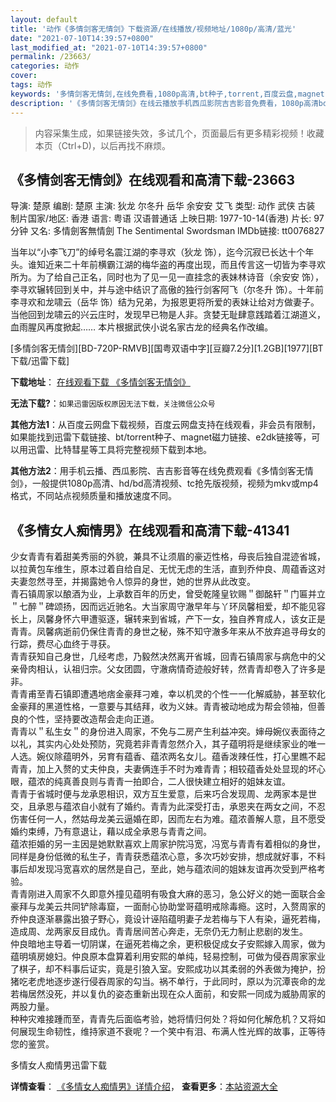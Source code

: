 ```yaml
---
layout: default
title: '动作《多情剑客无情剑》下载资源/在线播放/视频地址/1080p/高清/蓝光'
date: "2021-07-10T14:39:57+0800"
last_modified_at: "2021-07-10T14:39:57+0800"
permalink: /23663/
categories: 动作
cover:
tags: 动作
keywords: '多情剑客无情剑,在线免费看,1080p高清,bt种子,torrent,百度云盘,magnet,磁力链,迅雷下载资源'
description: '《多情剑客无情剑》在线云播放手机西瓜影院吉吉影音免费看，1080p高清bd/hd未删减完整版和tc抢先枪版，mkv/mp4格式，附带bt/torrent种子、magnet/磁力链、百度云盘、网盘资源迅雷下载链接'
---
```


>内容采集生成，如果链接失效，多试几个，页面最后有更多精彩视频！收藏本页（Ctrl+D)，以后再找不麻烦。


## 《多情剑客无情剑》在线观看和高清下载-23663

导演: 楚原 编剧: 楚原 主演: 狄龙 尔冬升 岳华 余安安 艾飞 类型: 动作 武侠 古装 制片国家/地区: 香港 语言: 粤语 汉语普通话 上映日期: 1977-10-14(香港) 片长: 97分钟 又名: 多情劍客無情劍 The Sentimental Swordsman IMDb链接: tt0076827

当年以“小李飞刀”的绰号名震江湖的李寻欢（狄龙 饰），迄今沉寂已长达十个年头。谁知近来二十年前横霸江湖的梅华盗的再度出现，而且传言这一切皆为李寻欢所为。为了给自己正名，同时也为了见一见一直挂念的表妹林诗音（余安安 饰），李寻欢辗转回到关中，并与途中结识了高傲的独行剑客阿飞（尔冬升 饰）。十年前李寻欢和龙啸云（岳华 饰）结为兄弟，为报恩更将所爱的表妹让给对方做妻子。当他回到龙啸云的兴云庄时，发现早已物是人非。贪婪无耻肆意践踏着江湖道义，血雨腥风再度掀起…… 本片根据武侠小说名家古龙的经典名作改编。


[多情剑客无情剑][BD-720P-RMVB][国粤双语中字][豆瓣7.2分][1.2GB][1977][BT下载/迅雷下载]

**下载地址**： [在线观看下载 《多情剑客无情剑》](https://www.btdx8.com/torrent/the_sentimental_swordsman_1977.html) 


**无法下载?**：`如果迅雷因版权原因无法下载，关注微信公众号 `

**其他方法1**：从百度云网盘下载视频，百度云网盘支持在线观看，非会员有限制，如果能找到迅雷下载链接、bt/torrent种子、magnet磁力链接、e2dk链接等，可以用迅雷、比特彗星等工具将完整视频下载到本地。

**其他方法2**：用手机云播、西瓜影院、吉吉影音等在线免费观看《多情剑客无情剑》，一般提供1080p高清、hd/bd高清视频、tc抢先版视频，视频为mkv或mp4格式，不同站点视频质量和播放速度不同。


## 《多情女人痴情男》在线观看和高清下载-41341

少女青青有着甜美秀丽的外貌，兼具不让须眉的豪迈性格，母丧后独自混迹省城，以拉黄包车维生，原本过着自给自足、无忧无虑的生活，直到乔仲良、周蕴香这对夫妻忽然寻至，并揭露她令人惊异的身世，她的世界从此改变。<br />青石镇周家以酿酒为业，上承数百年的历史，曾受乾隆皇钦赐＂御酩轩＂门匾并立＂七醉＂碑颂扬，因而远近驰名。大当家周守澈早年与丫环凤馨相爱，却不能见容长上，凤馨身怀六甲遭驱逐，辗转来到省城，产下一女，独自养育成人，该女正是青青。凤馨病逝前仍保住青青的身世之秘，殊不知守澈多年来从不放弃追寻母女的行踪，费尽心血终于寻获。<br />青青获知自己身世，几经考虑，乃毅然决然离开省城，回青石镇周家与病危中的父亲骨肉相认，认祖归宗。父女团圆，守澈病情奇迹般好转，然青青却卷入了许多是非。<br />青青甫至青石镇即遭遇地痞金豪拜刁难，幸以机灵的个性一一化解威胁，甚至软化金豪拜的黑道性格，一意要与其结拜，收为义妹。青青被动地成为帮会领袖，但善良的个性，坚持要改造帮会走向正道。<br />青青以＂私生女＂的身份进入周家，不免与二房产生利益冲突。婶母婉仪表面待之以礼，其实内心处处预防，究竟若非青青忽然介入，其子蕴明将是继续家业的唯一人选。婉仪除蕴明外，另育有蕴香、蕴浓两名女儿。蕴香泼辣任性，打心里瞧不起青青，加上入赘的丈夫仲良，夫妻俩连手不时为难青青；相较蕴香处处显现的坏心眼，蕴浓的纯真善良则与青青一拍即合，二人很快建立相好的姐妹友谊。<br />青青于省城时便与龙承恩相识，双方互生爱意，后来巧合发现周、龙两家本是世交，且承恩与蕴浓自小就有了婚约。青青为此深受打击，承恩夹在两女之间，不忍伤害任何一人，然姑母龙美云逼婚在即，因而左右为难。蕴浓善解人意，且不愿受婚约束缚，乃有意退让，藉以成全承恩与青青之间。<br />蕴浓拒婚的另一主因是她默默喜欢上周家护院冯宽，冯宽与青青有着相似的身世，同样是身份低微的私生子，青青获悉蕴浓心意，多次巧妙安排，想成就好事，不料事后却发现冯宽喜欢的居然是自己，至此，她与蕴浓间的姐妹友谊再次受到严格考验。<br />青青刚进入周家不久即意外撞见蕴明有吸食大麻的恶习，急公好义的她一面联合金豪拜与龙美云共同铲除毒窟，一面耐心协助堂哥蕴明戒除毒瘾。这时，入赘周家的乔仲良逐渐暴露出狼子野心，竟设计诬陷蕴明妻子龙若梅与下人有染，逼死若梅，造成周、龙两家反目成仇。青青居间苦心奔走，无奈仍无力制止悲剧的发生。<br />仲良暗地主导着一切阴谋，在逼死若梅之余，更积极促成女子安熙嫁入周家，做为蕴明填房媳妇。仲良原本盘算着利用安熙的单纯，轻易控制，可做为侵吞周家家业了棋子，却不料事后证实，竟是引狼入室。安熙成功以其柔弱的外表做为掩护，扮猪吃老虎地逐步遂行侵吞周家的勾当。祸不单行，于此同时，原以为沉潭丧命的龙若梅居然没死，并以复仇的姿态重新出现在众人面前，和安熙一同成为威胁周家的两股力量。<br />种种灾难接踵而至，青青先后面临考验，她将情归何处？将如何化解危机？又将如何展现生命韧性，维持家道不衰呢？一个笑中有泪、布满人性光辉的故事，正等待您的鉴赏。


多情女人痴情男迅雷下载

**详情查看**： [《多情女人痴情男》详情介绍](/movie/41341/)， **查看更多**：[本站资源大全](/movie/t/all/)

